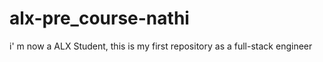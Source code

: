 # alx-pre_course-nathi
i' m now a ALX Student, this is my first repository as a full-stack engineer
